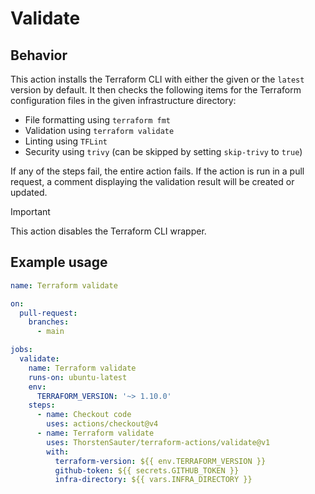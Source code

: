 ﻿# Validate

## Behavior

This action installs the Terraform CLI with either the given or the `latest` version by default. It then checks the
following items for the Terraform configuration files in the given infrastructure directory:

- File formatting using `terraform fmt`
- Validation using `terraform validate`
- Linting using `TFLint`
- Security using `trivy` (can be skipped by setting `skip-trivy` to `true`)

If any of the steps fail, the entire action fails. If the action is run in a pull request, a comment displaying the
validation result will be created or updated.

> [!IMPORTANT]
> This action disables the Terraform CLI wrapper.

## Example usage

```yaml
name: Terraform validate

on:
  pull-request:
    branches:
      - main

jobs:
  validate:
    name: Terraform validate
    runs-on: ubuntu-latest
    env:
      TERRAFORM_VERSION: '~> 1.10.0'
    steps:
      - name: Checkout code
        uses: actions/checkout@v4
      - name: Terraform validate
        uses: ThorstenSauter/terraform-actions/validate@v1
        with:
          terraform-version: ${{ env.TERRAFORM_VERSION }}
          github-token: ${{ secrets.GITHUB_TOKEN }}
          infra-directory: ${{ vars.INFRA_DIRECTORY }}
```
